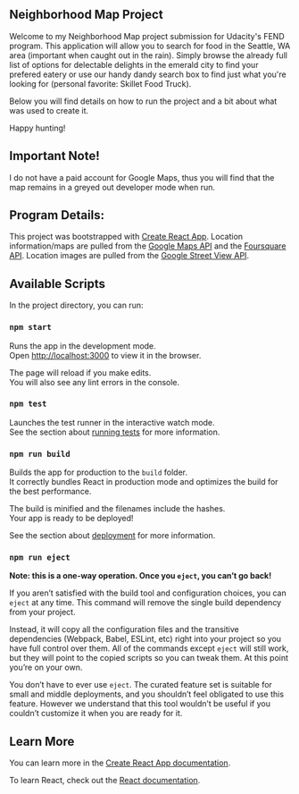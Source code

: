 ## Neighborhood Map Project
Welcome to my Neighborhood Map project submission for Udacity's FEND program. This application will allow you to search for food in the Seattle, WA area (important when caught out in the rain). Simply browse the already full list of options for delectable delights in the emerald city to find your prefered eatery or use our handy dandy search box to find just what you're looking for (personal favorite: Skillet Food Truck).

Below you will find details on how to run the project and a bit about what was used to create it.

Happy hunting!

## Important Note!
I do not have a paid account for Google Maps, thus you will find that the map remains in a greyed out developer mode when run. 

## Program Details:
This project was bootstrapped with [Create React App](https://github.com/facebook/create-react-app).
Location information/maps are pulled from the [Google Maps API](https://developers.google.com/maps/documentation/) and the [Foursquare API](https://developer.foursquare.com/).
Location images are pulled from the [Google Street View API](https://developers.google.com/maps/documentation/streetview/intro).

## Available Scripts

In the project directory, you can run:

### `npm start`

Runs the app in the development mode.<br>
Open [http://localhost:3000](http://localhost:3000) to view it in the browser.

The page will reload if you make edits.<br>
You will also see any lint errors in the console.

### `npm test`

Launches the test runner in the interactive watch mode.<br>
See the section about [running tests](https://facebook.github.io/create-react-app/docs/running-tests) for more information.

### `npm run build`

Builds the app for production to the `build` folder.<br>
It correctly bundles React in production mode and optimizes the build for the best performance.

The build is minified and the filenames include the hashes.<br>
Your app is ready to be deployed!

See the section about [deployment](https://facebook.github.io/create-react-app/docs/deployment) for more information.

### `npm run eject`

**Note: this is a one-way operation. Once you `eject`, you can’t go back!**

If you aren’t satisfied with the build tool and configuration choices, you can `eject` at any time. This command will remove the single build dependency from your project.

Instead, it will copy all the configuration files and the transitive dependencies (Webpack, Babel, ESLint, etc) right into your project so you have full control over them. All of the commands except `eject` will still work, but they will point to the copied scripts so you can tweak them. At this point you’re on your own.

You don’t have to ever use `eject`. The curated feature set is suitable for small and middle deployments, and you shouldn’t feel obligated to use this feature. However we understand that this tool wouldn’t be useful if you couldn’t customize it when you are ready for it.

## Learn More

You can learn more in the [Create React App documentation](https://facebook.github.io/create-react-app/docs/getting-started).

To learn React, check out the [React documentation](https://reactjs.org/).
